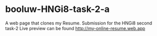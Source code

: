 # booluw-HNGi8-task-2-a
A web page that clones my Resume. Submission for the HNGi8 second task-2
Live preview can be found http://my-online-resume.web.app
